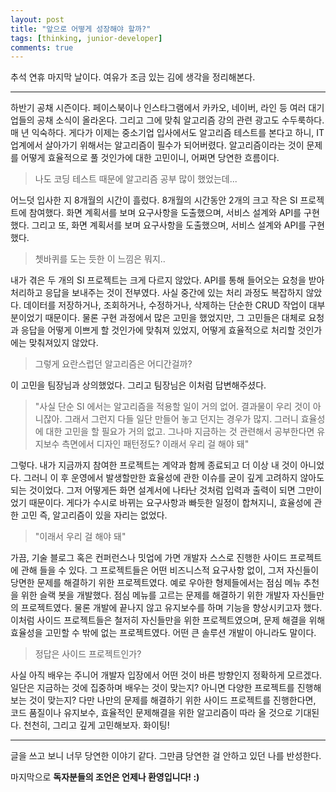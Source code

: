 ```yaml
---
layout: post
title: "앞으로 어떻게 성장해야 할까?"
tags: [thinking, junior-developer]
comments: true
---
```



추석 연휴 마지막 날이다. 여유가 조금 있는 김에 생각을 정리해본다. 

---
  
하반기 공채 시즌이다. 
페이스북이나 인스타그램에서 카카오, 네이버, 라인 등 여러 대기업들의 공채 소식이 올라온다. 
그리고 그에 맞춰 알고리즘 강의 관련 광고도 수두룩하다. 
매 년 익숙하다. 
게다가 이제는 중소기업 입사에서도 알고리즘 테스트를 본다고 하니, IT 업계에서 살아가기 위해서는 알고리즘이 필수가 되어버렸다. 
알고리즘이라는 것이 문제를 어떻게 효율적으로 풀 것인가에 대한 고민이니, 어쩌면 당연한 흐름이다.  

> 나도 코딩 테스트 때문에 알고리즘 공부 많이 했었는데...

어느덧 입사한 지 8개월의 시간이 흘렀다. 
8개월의 시간동안 2개의 크고 작은 SI 프로젝트에 참여했다. 
화면 계획서를 보며 요구사항을 도출했으며, 서비스 설계와 API를 구현했다. 
그리고 또, 화면 계획서를 보며 요구사항을 도출했으며, 서비스 설계와 API를 구현했다.

> 쳇바퀴를 도는 듯한 이 느낌은 뭐지..

내가 겪은 두 개의 SI 프로젝트는 크게 다르지 않았다. 
API를 통해 들어오는 요청을 받아 처리하고 응답을 보내주는 것이 전부였다. 
사실 중간에 있는 처리 과정도 복잡하지 않았다. 
데이터를 저장하거나, 조회하거나, 수정하거나, 삭제하는 단순한 CRUD 작업이 대부분이었기 때문이다. 
물론 구현 과정에서 많은 고민을 했었지만, 
그 고민들은 대체로 요청과 응답을 어떻게 이쁘게 할 것인가에 맞춰져 있었지, 어떻게 효율적으로 처리할 것인가에는 맞춰져있지 않았다. 

> 그렇게 요란스럽던 알고리즘은 어디간걸까? 

이 고민을 팀장님과 상의했었다. 
그리고 팀장님은 이처럼 답변해주셨다. 

> "사실 단순 SI 에서는 알고리즘을 적용할 일이 거의 없어. 
> 결과물이 우리 것이 아니잖아. 
> 그래서 그런지 다들 일단 만들어 놓고 던지는 경우가 많지. 
> 그러니 효율성에 대한 고민을 할 필요가 거의 없고.
> 그나마 지금하는 것 관련해서 공부한다면 유지보수 측면에서 디자인 패턴정도?
> 이래서 우리 걸 해야 돼"

그렇다. 
내가 지금까지 참여한 프로젝트는 계약과 함께 종료되고 더 이상 내 것이 아니었다. 
그러니 이 후 운영에서 발생할만한 효율성에 관한 이슈를 굳이 깊게 고려하지 않아도 되는 것이었다. 
그저 어떻게든 화면 설계서에 나타난 것처럼 입력과 출력이 되면 그만이었기 때문이다. 
게다가 수시로 바뀌는 요구사항과 빠듯한 일정이 합쳐지니, 효율성에 관한 고민 즉, 알고리즘이 있을 자리는 없었다. 

> "이래서 우리 걸 해야 돼"

가끔, 기술 블로그 혹은 컨퍼런스나 밋업에 가면 개발자 스스로 진행한 사이드 프로젝트에 관해 들을 수 있다. 
그 프로젝트들은 어떤 비즈니스적 요구사항 없이, 그저 자신들이 당면한 문제를 해결하기 위한 프로젝트였다. 
예로 우아한 형제들에서는 점심 메뉴 추천을 위한 슬랙 봇을 개발했다. 
점심 메뉴를 고르는 문제를 해결하기 위한 개발자 자신들만의 프로젝트였다. 
물론 개발에 끝나지 않고 유지보수를 하며 기능을 향상시키고자 했다. 
이처럼 사이드 프로젝트들은 철저히 자신들만을 위한 프로젝트였으며, 문제 해결을 위해 효율성을 고민할 수 밖에 없는 프로젝트였다. 
어떤 큰 솔루션 개발이 아니라도 말이다. 

> 정답은 사이드 프로젝트인가?

사실 아직 배우는 주니어 개발자 입장에서 어떤 것이 바른 방향인지 정확하게 모르겠다. 
일단은 지금하는 것에 집중하며 배우는 것이 맞는지? 아니면 다양한 프로젝트를 진행해보는 것이 맞는지? 
다만 나만의 문제를 해결하기 위한 사이드 프로젝트를 진행한다면, 코드 품질이나 유지보수, 효율적인 문제해결을 위한 알고리즘이 따라 올 것으로 기대된다. 
천천히, 그리고 깊게 고민해보자. 화이팅!

---

글을 쓰고 보니 너무 당연한 이야기 같다. 
그만큼 당연한 걸 안하고 있던 나를 반성한다.
   
마지막으로 **독자분들의 조언은 언제나 환영입니다! :)**